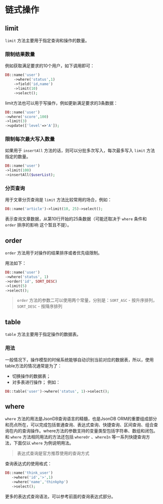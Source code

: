 # 链式操作

## limit

`limit` 方法主要用于指定查询和操作的数量。

### 限制结果数量

例如获取满足要求的10个用户，如下调用即可：

```php
DB::name('user')
    ->where('status',1)
    ->field('id,name')
    ->limit(10)
    ->select();
```

limit方法也可以用于写操作，例如更新满足要求的3条数据：

```php
DB::name('user')
->where('score',100)
->limit(3)
->update(['level'=>'A']);
```

### 限制每次最大写入数量

如果用于 `insertAll` 方法的话，则可以分批多次写入，每次最多写入 `limit` 方法指定的数量。

```php
DB::name('user')
->limit(100)
->insertAll($userList);
```

### 分页查询

用于文章分页查询是 `limit` 方法比较常用的场合，例如：

```php
DB::name('article')->limit(10, 25)->select();
```

表示查询文章数据，从第10行开始的25条数据（可能还取决于 `where` 条件和 `order` 排序的影响 这个暂且不提）。

## order

`order` 方法用于对操作的结果排序或者优先级限制。

用法如下：

```php
DB::name('user')
->where('status', 1)
->order('id', SORT_DESC)
->limit(5)
->select();
```

> `order` 方法的参数二可以使用两个常量，分别是：`SORT_ASC` - 按升序排列，`SORT_DESC` - 按降序排列

## table

`table` 方法主要用于指定操作的数据表。

### 用法

一般情况下，操作模型的时候系统能够自动识别当前对应的数据表，所以，使用table方法的情况通常是为了：

- 切换操作的数据表；
- 对多表进行操作；
例如：

```php
DB::table('user')->where('status', 1)->select();
```

## where

`where` 方法的用法是JsonDB查询语言的精髓，也是JsonDB ORM的重要组成部分和亮点所在，可以完成包括普通查询、表达式查询、快捷查询、区间查询、组合查询在内的查询操作。where方法的参数支持的变量类型包括字符串、数组和闭包。
和 `where` 方法相同用法的方法还包括 `whereOr` 、`whereIn` 等一系列快捷查询方法，下面仅以 `where` 为例说明用法。

> 表达式查询是官方推荐使用的查询方式

查询表达式的使用格式：

```php
DB::name('think_user')
   ->where('id','>',1)
   ->where('name','thinkphp')
   ->select(); 
```

更多的表达式查询语法，可以参考前面的查询表达式部分。
